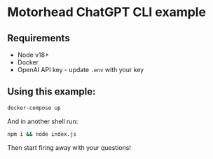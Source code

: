 # Motorhead ChatGPT CLI example

## Requirements

- Node v18+
- Docker
- OpenAI API key - update `.env` with your key

## Using this example:

```bash
docker-compose up
```
And in another shell run:

```bash
npm i && node index.js
```

Then start firing away with your questions!
